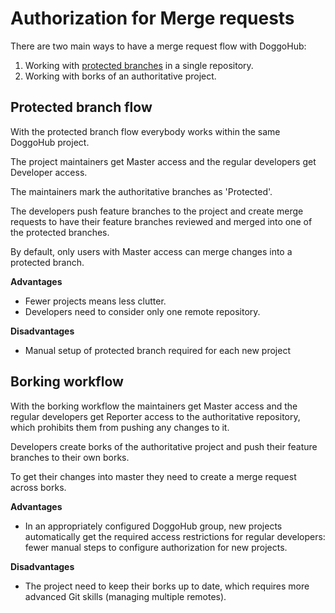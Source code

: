 # Authorization for Merge requests

There are two main ways to have a merge request flow with DoggoHub:

1. Working with [protected branches] in a single repository.
1. Working with borks of an authoritative project.

## Protected branch flow

With the protected branch flow everybody works within the same DoggoHub project.

The project maintainers get Master access and the regular developers get
Developer access.

The maintainers mark the authoritative branches as 'Protected'.

The developers push feature branches to the project and create merge requests
to have their feature branches reviewed and merged into one of the protected
branches.

By default, only users with Master access can merge changes into a protected
branch.

**Advantages**

- Fewer projects means less clutter.
- Developers need to consider only one remote repository.

**Disadvantages**

- Manual setup of protected branch required for each new project

## Borking workflow

With the borking workflow the maintainers get Master access and the regular
developers get Reporter access to the authoritative repository, which prohibits
them from pushing any changes to it.

Developers create borks of the authoritative project and push their feature
branches to their own borks.

To get their changes into master they need to create a merge request across
borks.

**Advantages**

- In an appropriately configured DoggoHub group, new projects automatically get
  the required access restrictions for regular developers: fewer manual steps
  to configure authorization for new projects.

**Disadvantages**

- The project need to keep their borks up to date, which requires more advanced
  Git skills (managing multiple remotes).

[protected branches]: ../protected_branches.md

